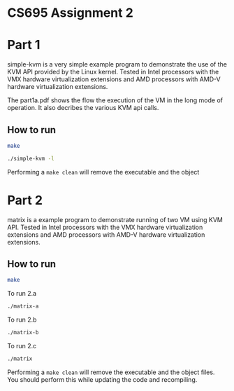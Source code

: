# CS695 Assignment 2

# Part 1

simple-kvm is a very simple example program to demonstrate the use of the KVM API provided by the Linux kernel. Tested in Intel processors with the VMX hardware virtualization extensions and AMD processors with AMD-V hardware virtualization extensions.

The part1a.pdf shows the flow the execution of the VM in the long mode of operation. It also decribes the various KVM api calls.

## How to run

````bash
make 

./simple-kvm -l
````

Performing a ```make clean``` will remove the executable and the object 

# Part 2

matrix is a example program to demonstrate running of two VM using KVM API. Tested in Intel processors with the VMX hardware virtualization extensions and AMD processors with AMD-V hardware virtualization extensions.

## How to run
````bash
make
````

To run 2.a
````bash
./matrix-a
````

To run 2.b
````bash
./matrix-b
````

To run 2.c
````bash
./matrix
````

Performing a ```make clean``` will remove the executable and the object files. You should perform this while updating the code and recompiling.
